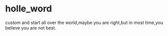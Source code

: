 # holle_word
custom and start
all over the world,maybe you are right,but in most time,you believe you are not best.
